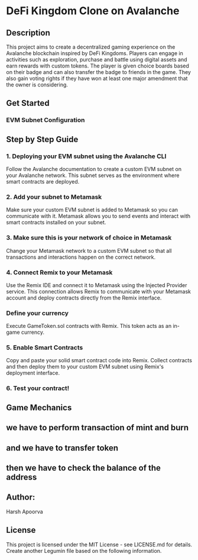 # DeFi Kingdom Clone on Avalanche

## Description

This project aims to create a decentralized gaming experience on the Avalanche blockchain inspired by DeFi Kingdoms. Players can engage in activities such as exploration, purchase and battle using digital assets and earn rewards with custom tokens.
The player is given choice boards based on their badge and can also transfer the badge to friends in the game. They also gain voting rights if they have won at least one major amendment that the owner is considering.

## Get Started

### EVM Subnet Configuration

## Step by Step Guide

### 1. Deploying your EVM subnet using the Avalanche CLI

Follow the Avalanche documentation to create a custom EVM subnet on your Avalanche network. This subnet serves as the environment where smart contracts are deployed.

### 2. Add your subnet to Metamask

Make sure your custom EVM subnet is added to Metamask so you can communicate with it. Metamask allows you to send events and interact with smart contracts installed on your subnet.

### 3. Make sure this is your network of choice in Metamask

Change your Metamask network to a custom EVM subnet so that all transactions and interactions happen on the correct network.

### 4. Connect Remix to your Metamask

Use the Remix IDE and connect it to Metamask using the Injected Provider service. This connection allows Remix to communicate with your Metamask account and deploy contracts directly from the Remix interface.

### Define your currency

Execute
GameToken.sol
contracts with Remix. This token acts as an in-game currency.

### 5. Enable Smart Contracts

Copy and paste your solid smart contract code into Remix. Collect contracts and then deploy them to your custom EVM subnet using Remix's deployment interface.

### 6. Test your contract!

## Game Mechanics

 ## we have to perform transaction of mint and burn 
 ## and we have to transfer token 
 ## then we have to check the balance of the address

## Author:
Harsh Apoorva

## License
This project is licensed under the MIT License - see LICENSE.md for details. Create another Legumin file based on the following information.



